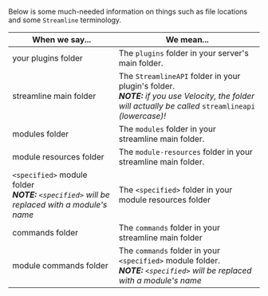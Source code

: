 Below is some much-needed information on things such as file locations and some `Streamline` terminology.

| When we say...                                                                                  | We mean...                                                                                                                                                 |
|-------------------------------------------------------------------------------------------------|------------------------------------------------------------------------------------------------------------------------------------------------------------|
| your plugins folder                                                                             | The `plugins` folder in your server's main folder.                                                                                                         |
| streamline main folder                                                                          | The `StreamlineAPI` folder in your plugin's folder.<br/>***NOTE:** if you use Velocity, the folder will actually be called* `streamlineapi` *(lowercase)!* |
| modules folder                                                                                  | The `modules` folder in your streamline main folder.                                                                                                       |
| module resources folder                                                                         | The `module-resources` folder in your streamline main folder.                                                                                              |
| `<specified>` module folder<br/>***NOTE:** `<specified>` will be replaced with a module's name* | The `<specified>` folder in your module resources folder                                                                                                   |
| commands folder                                                                                 | The `commands` folder in your streamline main folder                                                                                                       |
| module commands folder                                                                          | The `commands` folder in your `<specified>` module folder.<br/>***NOTE:** `<specified>` will be replaced with a module's name*                             |
